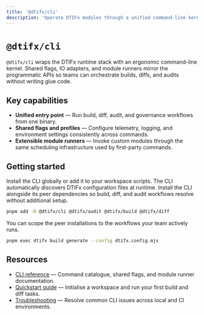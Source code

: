 ```yaml
---
title: '@dtifx/cli'
description: 'Operate DTIFx modules through a unified command-line kernel.'
---
```


# `@dtifx/cli`

`@dtifx/cli` wraps the DTIFx runtime stack with an ergonomic command-line kernel. Shared flags, IO
adapters, and module runners mirror the programmatic APIs so teams can orchestrate builds, diffs,
and audits without writing glue code.

## Key capabilities

- **Unified entry point** — Run build, diff, audit, and governance workflows from one binary.
- **Shared flags and profiles** — Configure telemetry, logging, and environment settings
  consistently across commands.
- **Extensible module runners** — Invoke custom modules through the same scheduling infrastructure
  used by first-party commands.

## Getting started

Install the CLI globally or add it to your workspace scripts. The CLI automatically discovers DTIFx
configuration files at runtime. Install the CLI alongside its peer dependencies so build, diff, and
audit workflows resolve without additional setup.

```bash
pnpm add -D @dtifx/cli @dtifx/audit @dtifx/build @dtifx/diff
```

You can scope the peer installations to the workflows your team actively runs.

```bash
pnpm exec dtifx build generate --config dtifx.config.mjs
```

## Resources

- [CLI reference](/reference/cli) — Command catalogue, shared flags, and module runner
  documentation.
- [Quickstart guide](/guides/getting-started) — Initialise a workspace and run your first build and
  diff tasks.
- [Troubleshooting](/troubleshooting/) — Resolve common CLI issues across local and CI environments.
